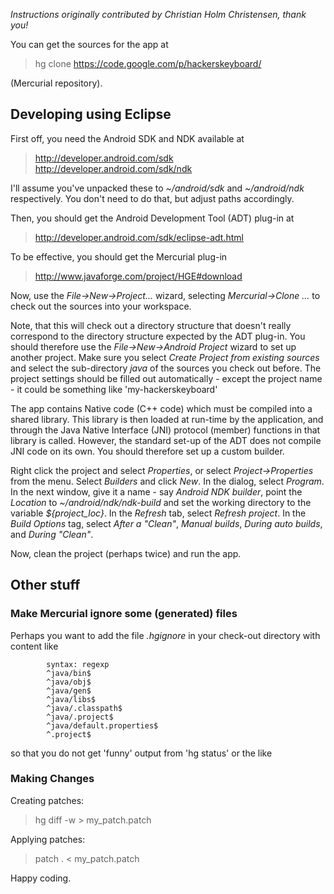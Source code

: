 _Instructions originally contributed by Christian Holm Christensen, thank you!_

You can get the sources for the app at

> hg clone https://code.google.com/p/hackerskeyboard/

(Mercurial repository).

## Developing using Eclipse ##

First off, you need the Android SDK and NDK available at

> http://developer.android.com/sdk
> http://developer.android.com/sdk/ndk

I'll assume you've unpacked these to _~/android/sdk_ and _~/android/ndk_
respectively.  You don't need to do that, but adjust paths accordingly.

Then, you should get the Android Development Tool (ADT) plug-in at

> http://developer.android.com/sdk/eclipse-adt.html

To be effective, you should get the Mercurial plug-in

> http://www.javaforge.com/project/HGE#download

Now, use the _File->New->Project..._ wizard, selecting
_Mercurial->Clone ..._ to check out the sources into your workspace.

Note, that this will check out a directory structure that doesn't really correspond to the directory structure expected by the ADT plug-in. You should therefore use the _File->New->Android Project_ wizard to set up another project.  Make sure you select _Create Project from existing sources_ and select the sub-directory _java_ of the sources you check out before.  The project settings should be filled out automatically - except the project name - it could be something like 'my-hackerskeyboard'

The app contains Native code (C++ code) which must be compiled into a shared library.  This library is then loaded at run-time by the application, and through the Java Native Interface (JNI) protocol (member) functions in that library is called.  However, the standard set-up of the ADT does not compile JNI code on its own.   You should therefore set up a custom builder.

Right click the project and select _Properties_, or select _Project->Properties_ from the menu.  Select _Builders_ and click _New_.   In the dialog, select _Program_.  In the next window, give it a name - say _Android NDK builder_, point the _Location_ to _~/android/ndk/ndk-build_ and set the working directory to the variable _${project\_loc}_.  In the _Refresh_ tab, select _Refresh project_. In the _Build Options_ tag, select _After a "Clean"_, _Manual builds_, _During auto builds_, and _During "Clean"_.

Now, clean the project (perhaps twice) and run the app.

## Other stuff ##

### Make Mercurial ignore some (generated) files ###

Perhaps you want to add the file _.hgignore_ in your check-out directory with content like

```
        syntax: regexp
        ^java/bin$
        ^java/obj$
        ^java/gen$
        ^java/libs$
        ^java/.classpath$
        ^java/.project$
        ^java/default.properties$
        ^.project$
```

so that you do not get 'funny' output from 'hg status' or the like

### Making Changes ###

Creating patches:

> hg diff -w > my\_patch.patch

Applying patches:

> patch . < my\_patch.patch


Happy coding.